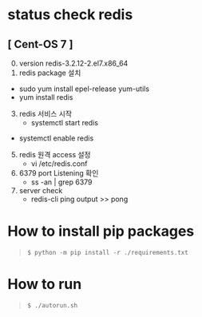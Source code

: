 # status check redis
## [ Cent-OS 7 ]
0. version redis-3.2.12-2.el7.x86_64 
1. redis package 설치
  - sudo yum install epel-release yum-utils
  - yum install redis
3. redis 서비스 시작 
   - systemctl start redis
  - systemctl enable redis
5. redis 원격 access 설정
   - vi /etc/redis.conf
6. 6379 port Listening 확인
   - ss -an | grep 6379
7. server check
   - redis-cli ping
   output >> pong

# How to install pip packages
> `$ python -m pip install -r ./requirements.txt`

# How to run
> `$ ./autorun.sh`
